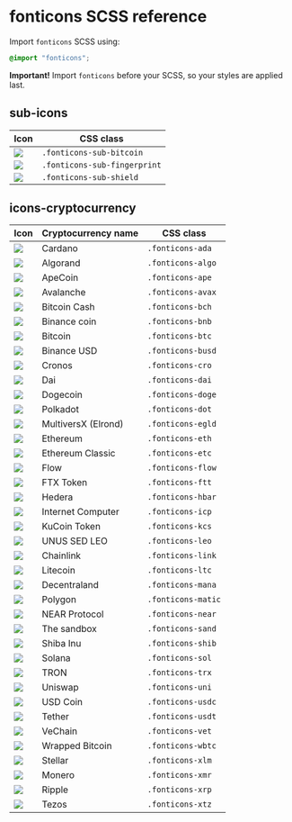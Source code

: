 # fonticons SCSS reference

Import `fonticons` SCSS using:

```SCSS
@import "fonticons";
```

**Important!** Import `fonticons` before your SCSS, so your styles are applied last.

## sub-icons

|Icon|CSS class|
|----|---------|
|![](../../img/fonticons/sub/bitcoin.svg)|`.fonticons-sub-bitcoin`|
|![](../../img/fonticons/sub/fingerprint.svg)|`.fonticons-sub-fingerprint`|
|![](../../img/fonticons/sub/shield.svg)|`.fonticons-sub-shield`|

## icons-cryptocurrency

|Icon|Cryptocurrency name|CSS class|
|----|-------------------|---------|
|![](../../img/fonticons/ADA.svg)|Cardano|`.fonticons-ada`|
|![](../../img/fonticons/ALGO.svg)|Algorand|`.fonticons-algo`|
|![](../../img/fonticons/APE.svg)|ApeCoin|`.fonticons-ape`|
|![](../../img/fonticons/AVAX.svg)|Avalanche|`.fonticons-avax`|
|![](../../img/fonticons/BCH.svg)|Bitcoin Cash|`.fonticons-bch`|
|![](../../img/fonticons/BNB.svg)|Binance coin|`.fonticons-bnb`|
|![](../../img/fonticons/BTC.svg)|Bitcoin|`.fonticons-btc`|
|![](../../img/fonticons/BUSD.svg)|Binance USD|`.fonticons-busd`|
|![](../../img/fonticons/CRO.svg)|Cronos|`.fonticons-cro`|
|![](../../img/fonticons/DAI.svg)|Dai|`.fonticons-dai`|
|![](../../img/fonticons/DOGE.svg)|Dogecoin|`.fonticons-doge`|
|![](../../img/fonticons/DOT.svg)|Polkadot|`.fonticons-dot`|
|![](../../img/fonticons/EGLD.svg)|MultiversX (Elrond)|`.fonticons-egld`|
|![](../../img/fonticons/ETH.svg)|Ethereum|`.fonticons-eth`|
|![](../../img/fonticons/ETC.svg)|Ethereum Classic|`.fonticons-etc`|
|![](../../img/fonticons/FLOW.svg)|Flow|`.fonticons-flow`|
|![](../../img/fonticons/FTT.svg)|FTX Token|`.fonticons-ftt`|
|![](../../img/fonticons/HBAR.svg)|Hedera|`.fonticons-hbar`|
|![](../../img/fonticons/ICP.svg)|Internet Computer|`.fonticons-icp`|
|![](../../img/fonticons/KCS.svg)|KuCoin Token|`.fonticons-kcs`|
|![](../../img/fonticons/LEO.svg)|UNUS SED LEO|`.fonticons-leo`|
|![](../../img/fonticons/LINK.svg)|Chainlink|`.fonticons-link`|
|![](../../img/fonticons/LTC.svg)|Litecoin|`.fonticons-ltc`|
|![](../../img/fonticons/MANA.svg)|Decentraland|`.fonticons-mana`|
|![](../../img/fonticons/MATIC.svg)|Polygon|`.fonticons-matic`|
|![](../../img/fonticons/NEAR.svg)|NEAR Protocol|`.fonticons-near`|
|![](../../img/fonticons/SAND.svg)|The sandbox|`.fonticons-sand`|
|![](../../img/fonticons/SHIB.svg)|Shiba Inu|`.fonticons-shib`|
|![](../../img/fonticons/SOL.svg)|Solana|`.fonticons-sol`|
|![](../../img/fonticons/TRX.svg)|TRON|`.fonticons-trx`|
|![](../../img/fonticons/UNI.svg)|Uniswap|`.fonticons-uni`|
|![](../../img/fonticons/USDC.svg)|USD Coin|`.fonticons-usdc`|
|![](../../img/fonticons/USDT.svg)|Tether|`.fonticons-usdt`|
|![](../../img/fonticons/VET.svg)|VeChain|`.fonticons-vet`|
|![](../../img/fonticons/WBTC.svg)|Wrapped Bitcoin|`.fonticons-wbtc`|
|![](../../img/fonticons/XLM.svg)|Stellar|`.fonticons-xlm`|
|![](../../img/fonticons/XMR.svg)|Monero|`.fonticons-xmr`|
|![](../../img/fonticons/XRP.svg)|Ripple|`.fonticons-xrp`|
|![](../../img/fonticons/XTZ.svg)|Tezos|`.fonticons-xtz`|
